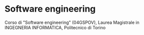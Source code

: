 # Software engineering
Corso di "Software engineering" (04GSPOV), Laurea Magistrale in INGEGNERIA INFORMATICA, Politecnico di Torino
